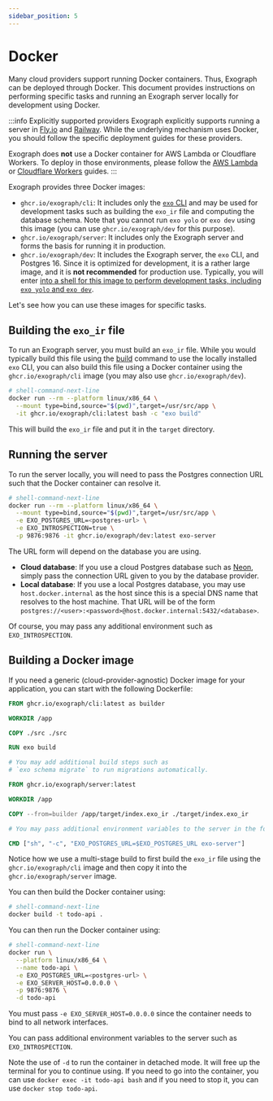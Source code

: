 ```yaml
---
sidebar_position: 5
---
```


# Docker

Many cloud providers support running Docker containers. Thus, Exograph can be deployed through Docker. This document provides instructions on performing specific tasks and running an Exograph server locally for development using Docker.

:::info Explicitly supported providers
Exograph explicitly supports running a server in [Fly.io](../flyio) and [Railway](../railway). While the underlying mechanism uses Docker, you should follow the specific deployment guides for these providers.

Exograph does **not** use a Docker container for AWS Lambda or Cloudflare Workers. To deploy in those environments, please follow the [AWS Lambda](../aws-lambda) or [Cloudflare Workers](../cloudflare-workers) guides.
:::

Exograph provides three Docker images:

- `ghcr.io/exograph/cli`: It includes only the [`exo` CLI](../cli-reference/development) and may be used for development tasks such as building the `exo_ir` file and computing the database schema. Note that you cannot run `exo yolo` or `exo dev` using this image (you can use `ghcr.io/exograph/dev` for this purpose).
- `ghcr.io/exograph/server`: It includes only the Exograph server and forms the basis for running it in production.
- `ghcr.io/exograph/dev`: It includes the Exograph server, the `exo` CLI, and Postgres 16. Since it is optimized for development, it is a rather large image, and it is **not recommended** for production use. Typically, you will enter [into a shell for this image to perform development tasks, including `exo yolo` and `exo dev`](../getting-started/docker).

Let's see how you can use these images for specific tasks.

## Building the `exo_ir` file

To run an Exograph server, you must build an `exo_ir` file. While you would typically build this file using the [build](../cli-reference/development/build.md) command to use the locally installed `exo` CLI, you can also build this file using a Docker container using the `ghcr.io/exograph/cli` image (you may also use `ghcr.io/exograph/dev`).

```sh
# shell-command-next-line
docker run --rm --platform linux/x86_64 \
  --mount type=bind,source="$(pwd)",target=/usr/src/app \
  -it ghcr.io/exograph/cli:latest bash -c "exo build"
```

This will build the `exo_ir` file and put it in the `target` directory.

## Running the server

To run the server locally, you will need to pass the Postgres connection URL such that the Docker container can resolve it.

```sh
# shell-command-next-line
docker run --rm --platform linux/x86_64 \
  --mount type=bind,source="$(pwd)",target=/usr/src/app \
  -e EXO_POSTGRES_URL=<postgres-url> \
  -e EXO_INTROSPECTION=true \
  -p 9876:9876 -it ghcr.io/exograph/dev:latest exo-server
```

The URL form will depend on the database you are using.

- **Cloud database**: If you use a cloud Postgres database such as [Neon](https://neon.tech/), simply pass the connection URL given to you by the database provider.
- **Local database**: If you use a local Postgres database, you may use `host.docker.internal` as the host since this is a special DNS name that resolves to the host machine. That URL will be of the form `postgres://<user>:<password>@host.docker.internal:5432/<database>`.

Of course, you may pass any additional environment such as `EXO_INTROSPECTION`.

## Building a Docker image

If you need a generic (cloud-provider-agnostic) Docker image for your application, you can start with the following Dockerfile:

```Dockerfile
FROM ghcr.io/exograph/cli:latest as builder

WORKDIR /app

COPY ./src ./src

RUN exo build

# You may add additional build steps such as
# `exo schema migrate` to run migrations automatically.

FROM ghcr.io/exograph/server:latest

WORKDIR /app

COPY --from=builder /app/target/index.exo_ir ./target/index.exo_ir

# You may pass additional environment variables to the server in the following line.

CMD ["sh", "-c", "EXO_POSTGRES_URL=$EXO_POSTGRES_URL exo-server"]
```

Notice how we use a multi-stage build to first build the `exo_ir` file using the `ghcr.io/exograph/cli` image and then copy it into the `ghcr.io/exograph/server` image.

You can then build the Docker container using:

```sh
# shell-command-next-line
docker build -t todo-api .
```

You can then run the Docker container using:

```sh
# shell-command-next-line
docker run \
  --platform linux/x86_64 \
  --name todo-api \
  -e EXO_POSTGRES_URL=<postgres-url> \
  -e EXO_SERVER_HOST=0.0.0.0 \
  -p 9876:9876 \
  -d todo-api
```

You must pass `-e EXO_SERVER_HOST=0.0.0.0` since the container needs to bind to all network interfaces.

You can pass additional environment variables to the server such as `EXO_INTROSPECTION`.

Note the use of `-d` to run the container in detached mode. It will free up the terminal for you to continue using. If you need to go into the container, you can use `docker exec -it todo-api bash` and if you need to stop it, you can use `docker stop todo-api`.
